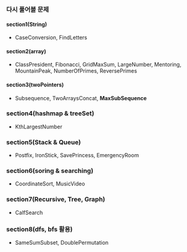 ### 다시 풀어볼 문제

#### section1(String)

- CaseConversion, FindLetters

#### section2(array)

- ClassPresident, Fibonacci, GridMaxSum, LargeNumber, Mentoring, MountainPeak, NumberOfPrimes, ReversePrimes

#### section3(twoPointers)

- Subsequence, TwoArraysConcat, **MaxSubSequence**

### section4(hashmap & treeSet) 

- KthLargestNumber

### section5(Stack & Queue)

- Postfix, IronStick, SavePrincess, EmergencyRoom

### section6(soring & searching)

- CoordinateSort, MusicVideo

### section7(Recursive, Tree, Graph)

- CalfSearch

### section8(dfs, bfs 활용)

- SameSumSubset, DoublePermutation